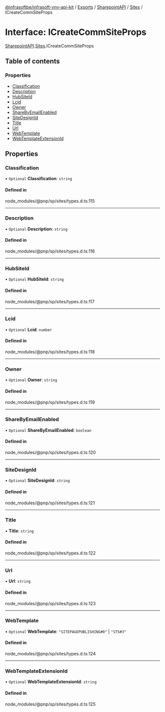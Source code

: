 [@infrasoftbe/infrasoft-vnv-api-kit](../README.md) / [Exports](../modules.md) / [SharepointAPI](../modules/SharepointAPI.md) / [Sites](../modules/SharepointAPI.Sites.md) / ICreateCommSiteProps

# Interface: ICreateCommSiteProps

[SharepointAPI](../modules/SharepointAPI.md).[Sites](../modules/SharepointAPI.Sites.md).ICreateCommSiteProps

## Table of contents

### Properties

- [Classification](SharepointAPI.Sites.ICreateCommSiteProps.md#classification)
- [Description](SharepointAPI.Sites.ICreateCommSiteProps.md#description)
- [HubSiteId](SharepointAPI.Sites.ICreateCommSiteProps.md#hubsiteid)
- [Lcid](SharepointAPI.Sites.ICreateCommSiteProps.md#lcid)
- [Owner](SharepointAPI.Sites.ICreateCommSiteProps.md#owner)
- [ShareByEmailEnabled](SharepointAPI.Sites.ICreateCommSiteProps.md#sharebyemailenabled)
- [SiteDesignId](SharepointAPI.Sites.ICreateCommSiteProps.md#sitedesignid)
- [Title](SharepointAPI.Sites.ICreateCommSiteProps.md#title)
- [Url](SharepointAPI.Sites.ICreateCommSiteProps.md#url)
- [WebTemplate](SharepointAPI.Sites.ICreateCommSiteProps.md#webtemplate)
- [WebTemplateExtensionId](SharepointAPI.Sites.ICreateCommSiteProps.md#webtemplateextensionid)

## Properties

### Classification

• `Optional` **Classification**: `string`

#### Defined in

node_modules/@pnp/sp/sites/types.d.ts:115

___

### Description

• `Optional` **Description**: `string`

#### Defined in

node_modules/@pnp/sp/sites/types.d.ts:116

___

### HubSiteId

• `Optional` **HubSiteId**: `string`

#### Defined in

node_modules/@pnp/sp/sites/types.d.ts:117

___

### Lcid

• `Optional` **Lcid**: `number`

#### Defined in

node_modules/@pnp/sp/sites/types.d.ts:118

___

### Owner

• `Optional` **Owner**: `string`

#### Defined in

node_modules/@pnp/sp/sites/types.d.ts:119

___

### ShareByEmailEnabled

• `Optional` **ShareByEmailEnabled**: `boolean`

#### Defined in

node_modules/@pnp/sp/sites/types.d.ts:120

___

### SiteDesignId

• `Optional` **SiteDesignId**: `string`

#### Defined in

node_modules/@pnp/sp/sites/types.d.ts:121

___

### Title

• **Title**: `string`

#### Defined in

node_modules/@pnp/sp/sites/types.d.ts:122

___

### Url

• **Url**: `string`

#### Defined in

node_modules/@pnp/sp/sites/types.d.ts:123

___

### WebTemplate

• `Optional` **WebTemplate**: ``"SITEPAGEPUBLISHING#0"`` \| ``"STS#3"``

#### Defined in

node_modules/@pnp/sp/sites/types.d.ts:124

___

### WebTemplateExtensionId

• `Optional` **WebTemplateExtensionId**: `string`

#### Defined in

node_modules/@pnp/sp/sites/types.d.ts:125
